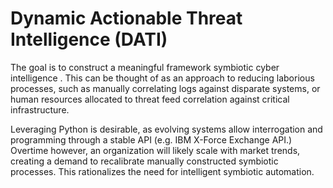 # Dynamic Actionable Threat Intelligence (DATI)

The goal is to construct a meaningful framework symbiotic cyber intelligence . This can be thought of as an approach to reducing laborious processes, such as manually correlating logs against disparate systems, or human resources allocated to threat feed correlation against critical infrastructure. 

Leveraging Python is desirable, as evolving systems allow interrogation and programming through a stable API (e.g. IBM X-Force Exchange API.) Overtime however, an organization will likely scale with market trends, creating a demand to recalibrate manually constructed symbiotic processes. This rationalizes the need for intelligent symbiotic automation.  
